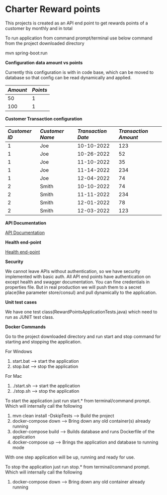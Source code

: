 # Charter Reward points
This projects is created as an API end point to get rewards points of a customer by monthly and in total

To run application from command prompt/terminal use below command from the project downloaded directory

mvn spring-boot:run

**Configuration data amount vs points**

Currently this configuration is with in code base, which can be moved to database so that config can be read dynamically and applied.

|***Amount***|***Points***|
|:-----|:-----|
|50|1|
|100|1|

**Customer Transaction configuration**

|***Customer ID***|***Customer Name***|***Transaction Date***|***Transaction Amount***|
|:-----|:-----|:-----|:-----|
|1|Joe|10-10-2022|123|
|1|Joe|10-26-2022|52|
|1|Joe|11-10-2022|35|
|1|Joe|11-14-2022|234|
|1|Joe|12-04-2022|74|
|2|Smith|10-10-2022|74|
|2|Smith|11-11-2022|234|
|2|Smith|12-01-2022|78|
|2|Smith|12-03-2022|123|

**API Documentation**

[API Documentation](http://localhost:8080/swagger-ui-custom.html) 

**Health end-point**

[Health end-point](http://localhost:8080/actuator/health)

**Security**

We cannot leave APIs without authentication, so we have security implemented with basic auth. All API end points have authentication on except health and swagger documentation.
You can fine credentials in properties file. But in real production we will push them to a secret place(like parameter store/consul) and pull dynamically to the application.

**Unit test cases**

We have one test class(RewardPointsApplicationTests.java) which need to run as JUNIT test class. 

**Docker Commands**

Go to the project downloaded directory and run start and stop command for starting and stopping the application.

For Windows

1) start.bat --> start the application
2) stop.bat --> stop the application

For Mac

1) ./start.sh --> start the application
2) ./stop.sh --> stop the application

To start the application just run start.* from terminal/command prompt. Which will internally call the following
1) mvn clean install -DskipTests --> Build the project
2) docker-compose down --> Bring down any old container(s) already running
3) docker-compose build --> Builds database and runs Dockerfile of the application
4) docker-compose up --> Brings the application and database to running mode

With one step application will be up, running and ready for use.

To stop the application just run stop.* from terminal/command prompt. Which will internally call the following
1) docker-compose down --> Bring down any old container already running


